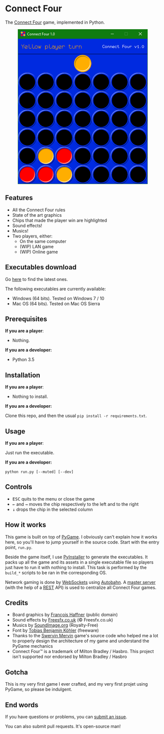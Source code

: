 # Connect Four

The [Connect Four](https://en.wikipedia.org/wiki/Connect_Four) game, implemented in Python.

<p align="center">
  <img src="https://raw.githubusercontent.com/EpocDotFr/connectfour/master/screenshot.png">
</p>

## Features

  - All the Connect Four rules
  - State of the art graphics
  - Chips that made the player win are highlighted
  - Sound effects!
  - Musics!
  - Two players, either:
    - On the same computer
    - (WIP) LAN game
    - (WIP) Online game

## Executables download

Go [here](https://github.com/EpocDotFr/connectfour/releases) to find the latest ones.

The following executables are currently available:

  - Windows (64 bits). Tested on Windows 7 / 10
  - Mac OS (64 bits). Tested on Mac OS Sierra

## Prerequisites

**If you are a player**:

  - Nothing.

**If you are a developer:**

  - Python 3.5

## Installation

**If you are a player**:

  - Nothing to install.

**If you are a developer:**

Clone this repo, and then the usual `pip install -r requirements.txt`.

## Usage

**If you are a player**:

Just run the executable.

**If you are a developer:**

```
python run.py [--muted] [--dev]
```

## Controls

  - <kbd>ESC</kbd> quits to the menu or close the game
  - <kbd>←</kbd> and <kbd>→</kbd> moves the chip respectively to the left and to the right
  - <kbd>↓</kbd> drops the chip in the selected column

## How it works

This game is built on top of [PyGame](http://www.pygame.org/hifi.html). I obviously can't explain how it
works here, so you'll have to jump yourself in the source code. Start with the entry point, `run.py`.

Beside the game itself, I use [PyInstaller](http://www.pyinstaller.org/) to generate the executables. It packs up all the
game and its assets in a single executable file so players just have to run it with nothing to install. This task is
performed by the `build_*` scripts to be ran in the corresponding OS.

Network gaming is done by [WebSockets](https://en.wikipedia.org/wiki/WebSocket) using [Autobahn](http://autobahn.ws/python/).
A [master server](https://github.com/EpocDotFr/connectfour-master-server) (with the help of a [REST](https://en.wikipedia.org/wiki/Representational_state_transfer)
API) is used to centralize all Connect Four games.

## Credits

  - Board graphics by [François Haffner](https://commons.wikimedia.org/wiki/File:Puissance4_01.svg) (public domain)
  - Sound effects by [Freesfx.co.uk](http://www.freesfx.co.uk/) (© Freesfx.co.uk)
  - Musics by [SoundImage.org](http://soundimage.org/) (Royalty-Free)
  - Font by [Tobias Benjamin Köhler](http://www.dafont.com/monofur.font) (freeware)
  - Thanks to the [Swervin Mervin](https://github.com/buntine/SwervinMervin) game's source code who helped me a lot to properly design the architecture of my game and understand the PyGame mechanics
  - Connect Four™ is a trademark of Milton Bradley / Hasbro. This project isn't supported nor endorsed by Milton Bradley / Hasbro

## Gotcha

This is my very first game I ever crafted, and my very first projet using PyGame, so please be indulgent.

## End words

If you have questions or problems, you can [submit an issue](https://github.com/EpocDotFr/connectfour/issues).

You can also submit pull requests. It's open-source man!